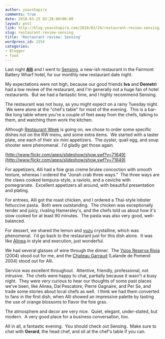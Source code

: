 ```yaml
---
author: yoavshapira
comments: true
date: 2010-03-25 02:28:00+00:00
layout: post
link: http://blog.yoavshapira.com/2010/03/24/restaurant-review-sensing/
slug: restaurant-review-sensing
title: 'Restaurant review: Sensing'
wordpress_id: 1554
categories:
- Blogger
- food
---
```


Last night **[Alli](http://allisonshapira.com/)** and I went to [Sensing](http://www.fairmont.com/batterywharf/GuestServices/Restaurants/Sensing.htm), a new-ish restaurant in the Fairmont Battery Wharf hotel, for our monthly new restaurant date night.  
  
My expectations were not high, because our good friends **Iva** and **Demetri** had a low review of the restaurant, and I'm generally not a huge fan of hotel restaurants.  But we had a fantastic time, and I highly recommend Sensing.  
  
The restaurant was not busy, as you might expect on a rainy Tuesday night.  We were alone at the "chef's table" for most of the evening.  This is a bar-like long table where you're a couple of feet away from the chefs, talking to them, and watching them work the kitchen.  
  
Although [Restaurant Week](http://www.bostonusa.com/visit/restaurantweek) is going on, we chose to order some specific dishes not on the RW menu, and some extra items.  We started with a taster plate, one each of their six mini appetizers.  The oyster, quail egg, and soup shooter were phenomenal.  I'd gladly get those again.  
  
[http://www.flickr.com/apps/slideshow/show.swf?v=71649](http://www.flickr.com/apps/slideshow/show.swf?v=71649)  
  
For appetizers, Alli had a foie gras creme brulee concoction with smooth texture, whereas I ordered the "Jonah crab three ways."  The three ways are the claws cooked tempura-style, a raviolo, and a ceviche with pomegranate.  Excellent appetizers all around, with beautiful presentation and plating.  
  
For entrees, Alli got the roast chicken, and I ordered a Thai-style lobster fettuccine pasta.  Both were outstanding.  The chicken was exceptionally tender and juicy, rivaling Hamersley's, and the chefs told us about how it's slow cooked for at least 90 minutes.  The pasta was also very good, well-balanced.  
  
For dessert, we shared the lemon and [yuzu](http://en.wikipedia.org/wiki/Yuzu) crystalline, which was phenomenal.  I'd go back to the restaurant just for this dish alone.  It was like [Alinea](http://www.alinea-restaurant.com/) in style and execution, just wonderful.  
  
We had several glasses of wine through the dinner.  The [Ysios Reserva Rioja](http://www.snooth.com/wine/2001-ysios-tempranillo-reserva-rioja-spain-red-wine-750ml-2004/) (2004) stood out for me, and the [Chateau Garraud](http://www.vln.fr/garraudmilgbrWok.htm#04) (Lalande de Pomerol 2004) stood out for Alli.  
  
Service was excellent throughout.  Attentive, friendly, professional, not intrusive.  The chefs were happy to chat, partially because it wasn't a busy night.  They were very curious to hear our thoughts of some past places we've been, like Alinea, Dal Pescatore, Pierre Gagnaire, and Per Se, and trade some stories about local chefs as well.  I think we had them converted to fans in the first dish, when Alli showed an impressive palette by tasting the use of orange blossoms to flavor the foie gras.  
  
The atmosphere and decor are very nice.  Quiet, elegant, under-stated, but modern.  A very good place for a business conversation, too.  
  
All in all, a fantastic evening.  You should check out Sensing.  Make sure to chat with **Gerard**, the head chef, and sit at the chef's table if you can.
